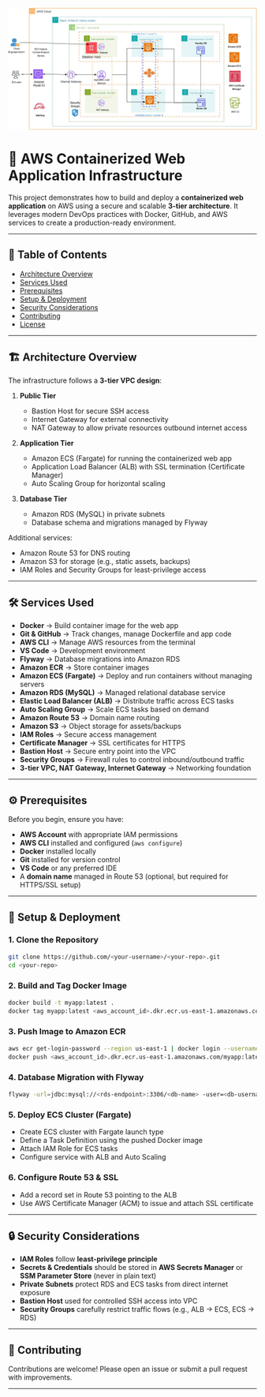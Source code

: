 ![Alt text](/dynamic_docker-Page-1.jpg)


# 🚀 AWS Containerized Web Application Infrastructure

This project demonstrates how to build and deploy a **containerized web application** on AWS using a secure and scalable **3-tier architecture**. It leverages modern DevOps practices with Docker, GitHub, and AWS services to create a production-ready environment.

---

## 📖 Table of Contents
- [Architecture Overview](#architecture-overview)
- [Services Used](#services-used)
- [Prerequisites](#prerequisites)
- [Setup & Deployment](#setup--deployment)
- [Security Considerations](#security-considerations)
- [Contributing](#contributing)
- [License](#license)

---

## 🏗️ Architecture Overview

The infrastructure follows a **3-tier VPC design**:

1. **Public Tier**
   - Bastion Host for secure SSH access
   - Internet Gateway for external connectivity
   - NAT Gateway to allow private resources outbound internet access

2. **Application Tier**
   - Amazon ECS (Fargate) for running the containerized web app
   - Application Load Balancer (ALB) with SSL termination (Certificate Manager)
   - Auto Scaling Group for horizontal scaling

3. **Database Tier**
   - Amazon RDS (MySQL) in private subnets
   - Database schema and migrations managed by Flyway

Additional services:
- Amazon Route 53 for DNS routing
- Amazon S3 for storage (e.g., static assets, backups)
- IAM Roles and Security Groups for least-privilege access

---

## 🛠️ Services Used

- **Docker** → Build container image for the web app  
- **Git & GitHub** → Track changes, manage Dockerfile and app code  
- **AWS CLI** → Manage AWS resources from the terminal  
- **VS Code** → Development environment  
- **Flyway** → Database migrations into Amazon RDS  
- **Amazon ECR** → Store container images  
- **Amazon ECS (Fargate)** → Deploy and run containers without managing servers  
- **Amazon RDS (MySQL)** → Managed relational database service  
- **Elastic Load Balancer (ALB)** → Distribute traffic across ECS tasks  
- **Auto Scaling Group** → Scale ECS tasks based on demand  
- **Amazon Route 53** → Domain name routing  
- **Amazon S3** → Object storage for assets/backups  
- **IAM Roles** → Secure access management  
- **Certificate Manager** → SSL certificates for HTTPS  
- **Bastion Host** → Secure entry point into the VPC  
- **Security Groups** → Firewall rules to control inbound/outbound traffic  
- **3-tier VPC, NAT Gateway, Internet Gateway** → Networking foundation  

---

## ⚙️ Prerequisites

Before you begin, ensure you have:

- **AWS Account** with appropriate IAM permissions  
- **AWS CLI** installed and configured (`aws configure`)  
- **Docker** installed locally  
- **Git** installed for version control  
- **VS Code** or any preferred IDE  
- A **domain name** managed in Route 53 (optional, but required for HTTPS/SSL setup)  

---

## 🚀 Setup & Deployment

### 1. Clone the Repository
```bash
git clone https://github.com/<your-username>/<your-repo>.git
cd <your-repo>
````

### 2. Build and Tag Docker Image

```bash
docker build -t myapp:latest .
docker tag myapp:latest <aws_account_id>.dkr.ecr.us-east-1.amazonaws.com/myapp:latest
```

### 3. Push Image to Amazon ECR

```bash
aws ecr get-login-password --region us-east-1 | docker login --username AWS --password-stdin <aws_account_id>.dkr.ecr.us-east-1.amazonaws.com
docker push <aws_account_id>.dkr.ecr.us-east-1.amazonaws.com/myapp:latest
```

### 4. Database Migration with Flyway

```bash
flyway -url=jdbc:mysql://<rds-endpoint>:3306/<db-name> -user=<db-username> -password=<db-password> migrate
```

### 5. Deploy ECS Cluster (Fargate)

* Create ECS cluster with Fargate launch type
* Define a Task Definition using the pushed Docker image
* Attach IAM Role for ECS tasks
* Configure service with ALB and Auto Scaling

### 6. Configure Route 53 & SSL

* Add a record set in Route 53 pointing to the ALB
* Use AWS Certificate Manager (ACM) to issue and attach SSL certificate

---

## 🔒 Security Considerations

* **IAM Roles** follow **least-privilege principle**
* **Secrets & Credentials** should be stored in **AWS Secrets Manager** or **SSM Parameter Store** (never in plain text)
* **Private Subnets** protect RDS and ECS tasks from direct internet exposure
* **Bastion Host** used for controlled SSH access into VPC
* **Security Groups** carefully restrict traffic flows (e.g., ALB → ECS, ECS → RDS)

---

## 🤝 Contributing

Contributions are welcome! Please open an issue or submit a pull request with improvements.

---
